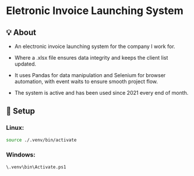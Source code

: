 # Eletronic Invoice Launching System

## :bulb: About

- An electronic invoice launching system for the company I work for.

- Where a .xlsx file ensures data integrity and keeps the client list updated.

- It uses Pandas for data manipulation and Selenium for browser automation, with event waits to ensure smooth project flow.

- The system is active and has been used since 2021 every end of month.

## :wrench: Setup

### Linux:

```bash
source ./.venv/bin/activate 
```

### Windows:
```shell
\.venv\bin\Activate.ps1
```

